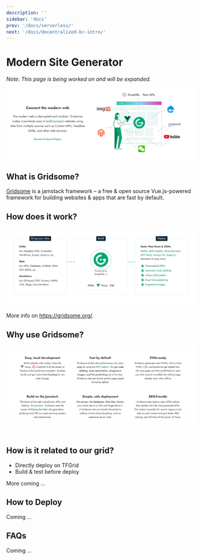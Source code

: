 ```yaml
---
description: ''
sidebar: 'docs'
prev: '/docs/serverless/'
next: '/docs/decentralized-bc-intro/'
---
```


# Modern Site Generator

*Note: This page is being worked on and will be expanded.*

![](./img/gridsome3.png)

## What is Gridsome?

[Gridsome](https://gridsome.org/) is a jamstack framework – a free & open source Vue.js-powered framework for building websites & apps that are fast by default.

## How does it work?

![](./img/gridsome.png)

More info on https://gridsome.org/.

## Why use Gridsome?

![](./img/gridsome2.png)

## How is it related to our grid?

- Directly deploy on TFGrid
- Build & test before deploy

More coming ...

## How to Deploy

Coming ...

## FAQs

Coming ...